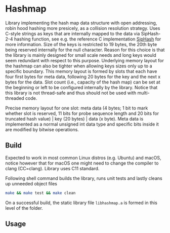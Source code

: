 # Hashmap #

Library implementing the hash map data structure with open addressing, robin hood hashing more presicely, as a collision resolution strategy. Uses C-style strings as keys that are internally mapped to the data via SipHash-2-4 hashing function, see e.g. the reference C implementation [SipHash](https://github.com/veorq/SipHash) for more information. Size of the keys is restricted to 19 bytes, the 20th byte being reserved internally for the null character. Reason for this choice is that the library is mainly designed for small scale needs and long keys would seem redundant with respect to this purpose. Underlying memory layout for the hashmap can also be tighter when allowing keys sizes only up to a specific boundary. This memory layout is formed by slots that each have four first bytes for meta data, following 20 bytes for the key and the next x bytes for the data. Slot count (i.e., capacity of the hash map) can be set at the beginning or left to be configured internally by the library. Notice that this library is not thread-safe and thus should not be used with multi-threaded code.

Precise memory layout for one slot: meta data (4 bytes; 1 bit to mark whether slot is reserved, 11 bits for probe sequence length and 20 bits for truncated hash value) | key (20 bytes) | data (x byte). Meta data is implemented as a normal unsigned int data type and specific bits inside it are modified by bitwise operations.

## Build ##

Expected to work in most common Linux distros (e.g. Ubuntu) and macOS, notice however that for macOS one might need to change the compiler to clang (CC=clang). Library uses C11 standard.

Following shell command builds the library, runs unit tests and lastly cleans up unneeded object files
```bash
make && make test && make clean
```
On a successful build, the static library file `libhashmap.a` is formed in this level of the folder.

## Usage ##

